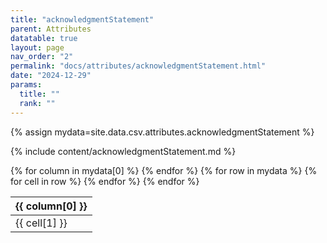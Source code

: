 ```yaml
---
title: "acknowledgmentStatement"
parent: Attributes
datatable: true
layout: page
nav_order: "2"
permalink: "docs/attributes/acknowledgmentStatement.html"
date: "2024-12-29"
params:
  title: ""
  rank: ""
---
```

{% assign mydata=site.data.csv.attributes.acknowledgmentStatement %} 

{% include content/acknowledgmentStatement.md %}

<table id="myTable" class="display" style="width:100%">
    <thead>
    {% for column in mydata[0] %}
        <th>{{ column[0] }}</th>
    {% endfor %}
    </thead>
    <tbody>
    {% for row in mydata %}
        <tr>
        {% for cell in row %}
            <td>{{ cell[1] }}</td>
        {% endfor %}
        </tr>
    {% endfor %}
    </tbody>
</table>
<script type="text/javascript">
  $(document).ready(function () {
    $('#myTable').DataTable({
      responsive: true,
      deferRender: false,
      paging: false,
      order: [],
    });
  });
</script>
